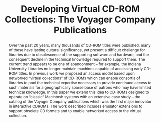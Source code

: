 ---
abstract: 'Over the past 20 years, many thousands of CD-ROM titles were published;
  many of these have lasting cultural significance, yet present a difficult challenge
  for libraries due to obsolescence of the supporting software and hardware, and the
  consequent decline in the technical knowledge required to support them. The current
  trend appears to be one of abandonment – for example, the Indiana University Libraries
  no longer maintain machines capable of accessing early CD-ROM titles.

  In previous work we proposed an access model based upon networked “virtual collections”
  of CD-ROMs which can enable consortia of libraries to pool the technical expertise
  necessary to provide continued access to such materials for a geographically sparse
  base of patrons who may have limited technical knowledge.

  In this paper we extend this idea to CD-ROMs designed to operate on “classic” Macintosh
  systems with an extensive case study – the catalog of the Voyager Company publications
  which was the first major innovator in interactive CDROMs. The work described includes
  emulator extensions to support obsolete CD formats and to enable networked access
  to the virtual collection.'
creators:
- Geoffrey Brown
date: null
document_url: https://services.phaidra.univie.ac.at/api/object/o:294243/download
grand_parent: iPRES
institutions: []
keywords:
- singapore
- emulation
- digital preservation
- voyager company
landing_page_url: https://phaidra.univie.ac.at/o:294243
language: eng
layout: publication
license: CC BY-SA 3.0 AT
notes_url: null
parent: iPRES 2011
publication_type: paper
size: 607478
slides_url: null
source_name: iPRES
stream_url: null
title: 'Developing Virtual CD-ROM Collections: The Voyager Company Publications'
year: 2011
---